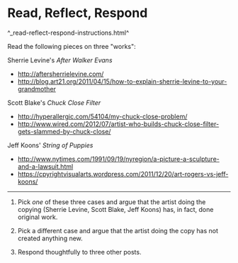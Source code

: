 Read, Reflect, Respond
======================

^_read-reflect-respond-instructions.html^

Read the following pieces on three "works":

Sherrie Levine's _After Walker Evans_

* <http://aftersherrielevine.com/>
* <http://blog.art21.org/2011/04/15/how-to-explain-sherrie-levine-to-your-grandmother>

Scott Blake's _Chuck Close Filter_ 

* <http://hyperallergic.com/54104/my-chuck-close-problem/>
* <http://www.wired.com/2012/07/artist-who-builds-chuck-close-filter-gets-slammed-by-chuck-close/>

Jeff Koons' _String of Puppies_

* <http://www.nytimes.com/1991/09/19/nyregion/a-picture-a-sculpture-and-a-lawsuit.html>
* <https://cpyrightvisualarts.wordpress.com/2011/12/20/art-rogers-vs-jeff-koons/>

---

1. Pick *one* of these three cases and argue that the artist doing the
   copying (Sherrie Levine, Scott Blake, Jeff Koons) has, in fact, done
   original work.

2. Pick a different case and argue that the artist doing the copy has
   not created anything new.

3. Respond thoughtfully to three other posts.
